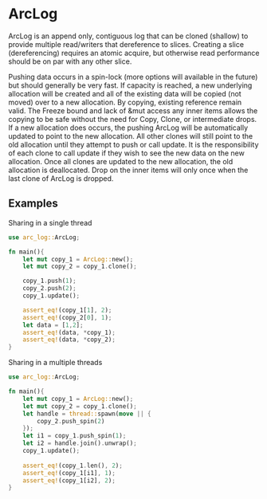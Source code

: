 # ArcLog

ArcLog is an append only, contiguous log that can be cloned (shallow) to provide multiple read/writers that
dereference to slices. Creating a slice (dereferencing) requires an atomic acquire, but otherwise
read performance should be on par with any other slice.

Pushing data occurs in a spin-lock (more options will available in the future) but should generally be very fast.
If capacity is reached, a new underlying allocation will be created and all of the existing data will be copied (not moved) over to
a new allocation. By copying, existing reference remain valid. The Freeze bound and lack of &mut access 
any inner items allows the copying to be safe without the need for Copy, Clone, or intermediate drops. 
If a new allocation does occurs, the pushing ArcLog will be automatically updated to point to the new allocation. All other clones will still
point to the old allocation until they attempt to push or call update. It is the responsibility of each clone to
call update if they wish to see the new data on the new allocation. Once all clones are updated to the new
allocation, the old allocation is deallocated. Drop on the inner items will only once when the last clone
of ArcLog is dropped.

## Examples

Sharing in a single thread

```rust
use arc_log::ArcLog;

fn main(){
    let mut copy_1 = ArcLog::new();
    let mut copy_2 = copy_1.clone();

    copy_1.push(1);
    copy_2.push(2);
    copy_1.update();

    assert_eq!(copy_1[1], 2);
    assert_eq!(copy_2[0], 1);
    let data = [1,2];
    assert_eq!(data, *copy_1);
    assert_eq!(data, *copy_2);
}
```

Sharing in a multiple threads

```rust
use arc_log::ArcLog;

fn main(){
    let mut copy_1 = ArcLog::new();
    let mut copy_2 = copy_1.clone();
    let handle = thread::spawn(move || {
        copy_2.push_spin(2)
    });
    let i1 = copy_1.push_spin(1);
    let i2 = handle.join().unwrap();
    copy_1.update();
    
    assert_eq!(copy_1.len(), 2);
    assert_eq!(copy_1[i1], 1);
    assert_eq!(copy_1[i2], 2);
}
```


